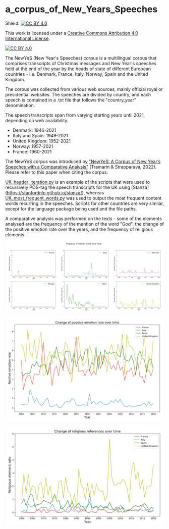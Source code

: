 # a_corpus_of_New_Years_Speeches

Shield: [![CC BY 4.0][cc-by-shield]][cc-by]

This work is licensed under a
[Creative Commons Attribution 4.0 International License][cc-by].

[![CC BY 4.0][cc-by-image]][cc-by]

[cc-by]: http://creativecommons.org/licenses/by/4.0/
[cc-by-image]: https://i.creativecommons.org/l/by/4.0/88x31.png
[cc-by-shield]: https://img.shields.io/badge/License-CC%20BY%204.0-lightgrey.svg

The NewYeS (New Year's Speeches) corpus is a multilingual corpus that comprises transcripts of Christmas messages and New Year's speeches held at the end of the year by the heads of state of different European countries - i.e. Denmark, France, Italy, Norway, Spain and the United Kingdom. 

The corpus was collected from various web sources, mainly official royal or presidential websites. The speeches are divided by country, and each speech is contained in a .txt file that follows the "country_year" denomination. 

The speech transcripts span from varying starting years until 2021, depending on web availability.
- Denmark: 1946-2021
- Italy and Spain: 1949-2021
- United Kingdom: 1952-2021
- Norway: 1957-2021
- France: 1960-2021

The NewYeS corpus was introduced by ["NewYeS: A Corpus of New Year’s Speeches with a Comparative Analysis"](http://www.lrec-conf.org/proceedings/lrec2022/workshops/PoliticalNLP/2022.politicalnlp-1.0.pdf) (Tramarin & Strapparava, 2022). Please refer to this paper when citing the corpus.

[UK_header_iteration.py](https://github.com/annatramarin/a_corpus_of_New_Years_Speeches/blob/main/UK_header_iteration.py) is an example of the scripts that were used to recursively POS-tag the speech transcripts for the UK using [Stanza] (https://stanfordnlp.github.io/stanza/), whereas [UK_most_frequent_words.py](https://github.com/annatramarin/a_corpus_of_New_Years_Speeches/blob/main/UK_most_frequent_words.py) was used to output the most frequent content words recurring in the speeches. Scripts for other countries are very similar, except for the language package being used and the file paths.

A comparative analysis was performed on the texts - some of the elements analysed are the frequency of the mention of the word "God", the change of the positive emotion rate over the years, and the frequency of religious elements.

![god_mentions.PNG](god_mentions.PNG)

![positive_emotion.PNG](positive_emotion.PNG)

![religious_elements.PNG](religious_elements.PNG)
